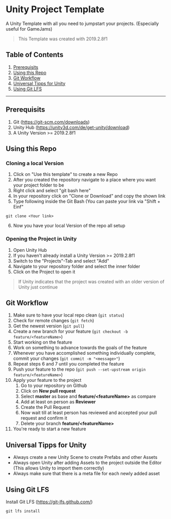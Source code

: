 # Unity Project Template
A Unity Template with all you need to jumpstart your projects. (Especially useful for GameJams)
> This Template was created with 2019.2.8f1

## Table of Contents
1. [Prerequisits](#prerequisits)
2. [Using this Repo](#using-this-repo)
3. [Git Workflow](#git-workflow)
4. [Universal Tipps for Unity](#universal-tipps-for-unity)
4. [Using Git LFS](#using-git-lfs)

---

## Prerequisits
1. Git (https://git-scm.com/downloads)
3. Unity Hub (https://unity3d.com/de/get-unity/download)
4. A Unity Version >= 2019.2.8f1 

## Using this Repo
### Cloning a local Version
1. Click on "Use this template" to create a new Repo
2. After you created the repository navigate to a place where you want your project folder to be
3. Right click and select "git bash here"
4. In your repository click on "Clone or Download" and copy the shown link
5. Type following inside the Git Bash (You can paste your link via "Shift + Einf"
```
git clone <Your link>
```
6. Now you have your local Version of the repo all setup

### Opening the Project in Unity
1. Open Unity Hub
2. If you haven't already install a Unity Version >= 2019.2.8f1
3. Switch to the "Projects"-Tab and select "Add"
4. Navigate to your repository folder and select the inner folder
5. Click on the Project to open it
> If Unity indicates that the project was created with an older version of Unity just continue

## Git Workflow
1. Make sure to have your local repo clean (```git status```)
2. Check for remote changes (```git fetch```)
3. Get the newest version (```git pull```)
4. Create a new branch for your feature (```git checkout -b feature/<featureName>```)
5. Start working on the feature
6. Work on something to advance towards the goals of the feature
7. Whenever you have accomplished something individually complete, commit your changes (```git commit -m "<message>"```)
8. Repeat steps 6 and 7 until you completed the feature
9. Push your feature to the repo (```git push --set-upstream origin feature/<featureName>```) 
10. Apply your feature to the project
    1. Go to your repository on Github
    2. Click on **New pull request**
    3. Select **master** as base and **feature/\<featureName\>** as compare 
    4. Add at least on person as **Reviewer**
    5. Create the Pull Request
    6. Now wait till at least person has reviewed and accepted your pull request and confirm it
    7. Delete your branch **feature/\<featureName\>**
11. You're ready to start a new feature

## Universal Tipps for Unity
- Always create a new Unity Scene to create Prefabs and other Assets
- Always open Unity after adding Assets to the project outside the Editor (This allows Unity to import them correctly)
- Always make sure that there is a meta file for each newly added asset

## Using Git LFS
Install Git LFS (https://git-lfs.github.com/)

```
git lfs install
```
